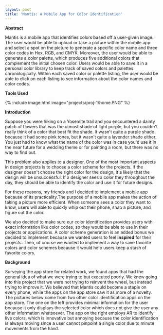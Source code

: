 ```yaml
---
layout: post
title: 'Mantis: A Mobile App for Color Identification'
---
```


**Abstract**

Mantis is a mobile app that identifies colors based off a user-given image. The user would be able to upload or take a picture within the mobile app and select a spot on the picture to generate a specific color name and three color codes in Hex, RGB, and CMYK. Moreover, the user would be able to generate a color palette, which produces five additional colors that complement the initial chosen color. Users would be able to save it in a personal color library to keep track of saved colors and palettes chronologically. Within each saved color or palette listing, the user would be able to click on each listing to see information about the color names and color codes.

**Tools Used**

{% include image.html image="projects/proj-1/home.PNG" %}


**Introduction**

Suppose you were hiking on a Yosemite trail and you encountered a dainty patch of flowers that
was the utmost shade of light purple, but you couldm't really think of a color that best fit the
shade. It wasn't quite a purple shade because it had some pink tones, but it wasn't quite a lavender shade either. You just had to know what the name of the color was in case you'd use it in the near future for a wedding theme or for painting a room, but there was no way to find out. 

This problem also applies to a designer. One of the most important aspects in design projects is to choose a color scheme for the projects. If the designer doesn't choose the right color for the design, it's likely that the design will be unsuccessful. If a designer sees a color they throughout the day, they should be able to identify the color and use it for future designs.

For these reasons, my friends and I decided to implement a mobile app because of its practicality.The purpose of a mobile app makes the action of taking a picture more efficient. When someone sees a color they want to know, users will able to quickly whip out their phone, snap a picture, and figure out the color.

We also decided to make sure our color identification provides users with exact information like
color codes, so they would be able to use in their projects or applications. A color
scheme generation is an added bonus we decided to implement because we wanted users to feel
**inspired** for their projects. Then, of course we wanted to implement a way to save favorite colors and color schemes because it would help users keep a stash of favorite colors. 

**Background**

Surveying the app store for related work, we found apps that had the general idea of what we
were trying to but executed poorly. We knew going into this project that we were not trying to
reinvent the wheel, but instead trying to improve it. We believed that Mantis could become a
staple on every phone, while the apps on the app store saw it as more of a novelty.
The pictures below come from two other color identification apps on the app store. The one on
the left provides minimal information for the user because it only displays the selected color
which does not give the user any other information whatsoever. The app on the right employs
AR to identify live colors, which is innovative but annoying because the color identification is
always moving since a user cannot pinpoint a single color due to minute movements from the
hand.
